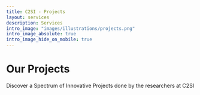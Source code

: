 ```yaml
---
title: C2SI - Projects
layout: services
description: Services
intro_image: "images/illustrations/projects.png"
intro_image_absolute: true
intro_image_hide_on_mobile: true
---
```


# Our Projects

Discover a Spectrum of Innovative Projects done by the researchers at C2SI